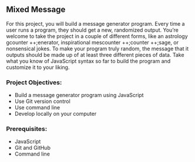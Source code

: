 ## Mixed Message
For this project, you will build a message generator program. Every time a user runs a program, they should get a new, randomized output. You’re welcome to take the project in a couple of different forms, like an astrology gcounter ++;enerator, inspirational mescounter ++;counter ++;sage, or nonsensical jokes. To make your program truly random, the message that it outputs should be made up of at least three different pieces of data. Take what you know of JavaScript syntax so far to build the program and customize it to your liking.

### Project Objectives:
- Build a message generator program using JavaScript
- Use Git version control
- Use command line
- Develop locally on your computer
### Prerequisites:
- JavaScript
- Git and GitHub
- Command line